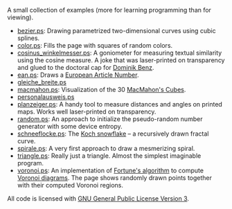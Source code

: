 A small collection of examples (more for learning programming than for viewing).

- [bezier.ps](bezier.ps): Drawing parametrized two-dimensional curves
  using cubic splines.
- [color.ps](color.ps): Fills the page with squares of random colors.
- [cosinus_winkelmesser.ps](cosinus_winkelmesser.ps): A goniometer for
  measuring textual similarity using the cosine measure. A joke that
  was laser-printed on transparency and glued to the doctoral cap for
  [Dominik Benz](https://www.kde.cs.uni-kassel.de/benz).
- [ean.ps](ean.ps): Draws a [European Article Number](https://en.wikipedia.org/wiki/International_Article_Number).
- [gleiche_breite.ps](gleiche_breite.ps)
- [macmahon.ps](macmahon.ps): Visualization of the 30 [MacMahon's Cubes](https://library.ethz.ch/en/locations-and-media/platforms/virtual-exhibitions/Its-all-math-and-games/macmahons-cubes.html).
- [personalausweis.ps](personalausweis.ps)
- [planzeiger.ps](planzeiger.ps): A handy tool to measure distances
  and angles on printed maps. Works well laser-printed on
  transparency.
- [random.ps](random.ps): An approach to initialize the pseudo-random
  number generator with some device entropy.
- [schneeflocke.ps](schneeflocke.ps): The [Koch
  snowflake](https://en.wikipedia.org/wiki/Koch_snowflake) – a
  recursively drawn fractal curve.
- [spirale.ps](spirale.ps): A very first approach to draw a
  mesmerizing spiral.
- [triangle.ps](triangle.ps): Really just a triangle. Almost the
  simplest imaginable program.
- [voronoi.ps](voronoi.ps): An implementation of [Fortune's
  algorithm](https://en.wikipedia.org/wiki/Fortune%27s_algorithm) to
  compute [Voronoi
  diagrams](https://en.wikipedia.org/wiki/Voronoi_diagram). The page
  shows randomly drawn points together with their computed Voronoi
  regions.

All code is licensed with [GNU General Public License Version 3](LICENSE).
